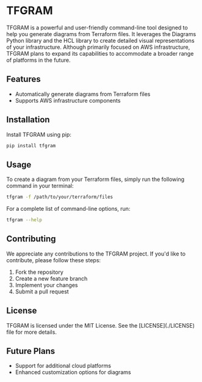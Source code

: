 # TFGRAM


TFGRAM is a powerful and user-friendly command-line tool designed to help you generate diagrams from Terraform files. It leverages the Diagrams Python library and the HCL library to create detailed visual representations of your infrastructure. Although primarily focused on AWS infrastructure, TFGRAM plans to expand its capabilities to accommodate a broader range of platforms in the future.

## Features

- Automatically generate diagrams from Terraform files
- Supports AWS infrastructure components

## Installation

Install TFGRAM using pip:

```bash
pip install tfgram
```

## Usage

To create a diagram from your Terraform files, simply run the following command in your terminal:

```bash
tfgram -f /path/to/your/terraform/files
```

For a complete list of command-line options, run:

```bash
tfgram --help
```

## Contributing

We appreciate any contributions to the TFGRAM project. If you'd like to contribute, please follow these steps:

1. Fork the repository
2. Create a new feature branch
3. Implement your changes
4. Submit a pull request

## License

TFGRAM is licensed under the MIT License. See the \[LICENSE\](./LICENSE) file for more details.

## Future Plans

- Support for additional cloud platforms
- Enhanced customization options for diagrams
